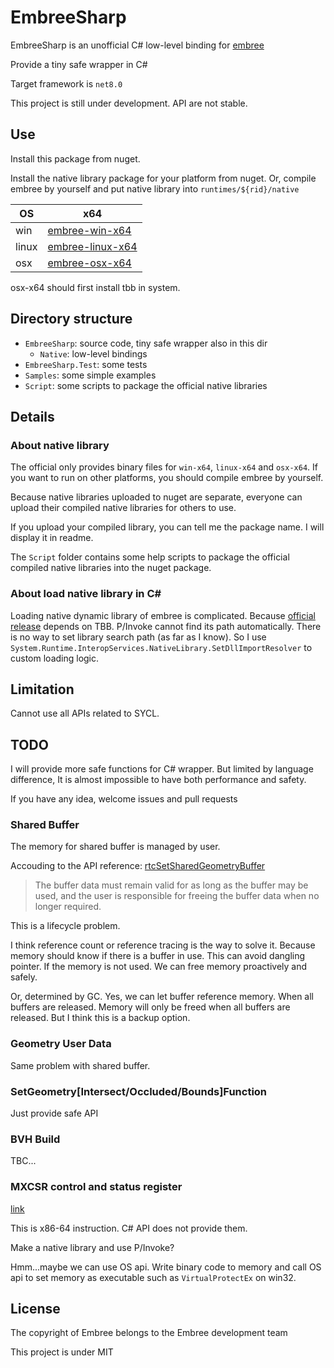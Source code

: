 # EmbreeSharp

EmbreeSharp is an unofficial C# low-level binding for [embree](https://github.com/embree/embree)

Provide a tiny safe wrapper in C#

Target framework is `net8.0`

This project is still under development. API are not stable.

## Use

Install this package from nuget.

Install the native library package for your platform from nuget. Or, compile embree by yourself and put native library into `runtimes/${rid}/native`

OS    | x64
--    | --
win   |[embree-win-x64](https://www.nuget.org/packages/embree-win-x64/)
linux |[embree-linux-x64](https://www.nuget.org/packages/embree-linux-x64/)
osx   |[embree-osx-x64](https://www.nuget.org/packages/embree-osx-x64/)

osx-x64 should first install tbb in system.

## Directory structure

* `EmbreeSharp`: source code, tiny safe wrapper also in this dir
  * `Native`: low-level bindings
* `EmbreeSharp.Test`: some tests
* `Samples`: some simple examples
* `Script`: some scripts to package the official native libraries

## Details

### About native library

The official only provides binary files for `win-x64`, `linux-x64` and `osx-x64`. If you want to run on other platforms, you should compile embree by yourself.

Because native libraries uploaded to nuget are separate, everyone can upload their compiled native libraries for others to use.

If you upload your compiled library, you can tell me the package name. I will display it in readme.

The `Script` folder contains some help scripts to package the official compiled native libraries into the nuget package.

### About load native library in C#

Loading native dynamic library of embree is complicated. Because [official release](https://github.com/embree/embree/releases) depends on TBB. P/Invoke cannot find its path automatically. There is no way to set library search path (as far as I know). So I use `System.Runtime.InteropServices.NativeLibrary.SetDllImportResolver` to custom loading logic.

### 

## Limitation

Cannot use all APIs related to SYCL.

## TODO

I will provide more safe functions for C# wrapper. But limited by language difference, It is almost impossible to have both performance and safety.

If you have any idea, welcome issues and pull requests

### Shared Buffer

The memory for shared buffer is managed by user.

Accouding to the API reference: [rtcSetSharedGeometryBuffer](https://github.com/embree/embree#rtcsetsharedgeometrybuffer)

> The buffer data must remain valid for as long as the buffer may be used, and the user is responsible for freeing the buffer data when no longer required.

This is a lifecycle problem.

I think reference count or reference tracing is the way to solve it. Because memory should know if there is a buffer in use. This can avoid dangling pointer. If the memory is not used. We can free memory proactively and safely.

Or, determined by GC. Yes, we can let buffer reference memory. When all buffers are released. Memory will only be freed when all buffers are released. But I think this is a backup option.

### Geometry User Data

Same problem with shared buffer.

### SetGeometry[Intersect/Occluded/Bounds]Function

Just provide safe API

### BVH Build

TBC...

### MXCSR control and status register

[link](https://github.com/embree/embree#mxcsr-control-and-status-register)

This is x86-64 instruction. C# API does not provide them.

Make a native library and use P/Invoke?

Hmm...maybe we can use OS api. Write binary code to memory and call OS api to set memory as executable such as `VirtualProtectEx` on win32.

## License

The copyright of Embree belongs to the Embree development team

This project is under MIT

